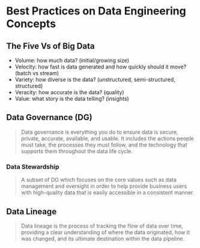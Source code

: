 # Best Practices on Data Engineering Concepts

## The Five Vs of Big Data

- Volume: how much data? (initial/growing size)
- Velocity: how fast is data generated and how quickly should it move? (batch vs stream)
- Variety: how diverse is the data? (unstructured, semi-structured, structured)
- Veracity: how accurate is the data? (quality)
- Value: what story is the data telling? (insights)

## Data Governance (DG)

> Data governance is everything you do to ensure data is secure, private, accurate, available, and usable. It includes the actions people must take, the processes they must follow, and the technology that supports them throughout the data life cycle.

### Data Stewardship

> A subset of DG which focuses on the core values such as data management and oversight in order to help provide business users with high-quality data that is easily accessible in a consistent manner.

## Data Lineage

> Data lineage is the process of tracking the flow of data over time, providing a clear understanding of where the data originated, how it was changed, and its ultimate destination within the data pipeline.
